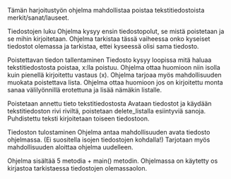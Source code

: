 Tämän harjoitustyön ohjelma mahdollistaa poistaa tekstitiedostoista merkit/sanat/lauseet.

Tiedostojen luku
Ohjelma kysyy ensin tiedostopolut, se mistä poistetaan ja se mihin kirjoitetaan.
Ohjelma tarkistaa tässä vaiheessa onko kyseiset tiedostot olemassa ja tarkistaa, ettei kyseessä olisi sama tiedosto.

Poistettavan tiedon tallentaminen
Tiedosto kysyy loopissa mitä haluaa tekstitiedostosta poistaa, x:lla poistuu. Ohjelma ottaa huomioon niin isolla kuin pienellä kirjoitettu vastaus (x). 
Ohjelma tarjoaa myös mahdollisuuden muokata poistettava lista.
Ohjelma ottaa huomioon jos on kirjoitettu monta sanaa välilyönnillä erotettuna ja lisää nämäkin listalle.

Poistetaan annettu tieto tekstitiedostosta
Avataan tiedostot ja käydään tekstitiedoston rivi riviltä, poistetaan delete_listalla esiintyviä sanoja. Puhdistettu teksti kirjoitetaan toiseen tiedostoon.

Tiedoston tulostaminen
Ohjelma antaa mahdollisuuden avata tiedosto ohjelmassa. (Ei suositella isojen tiedostojen kohdalla!)
Tarjotaan myös mahdollisuuden aloittaa ohjelma uudelleen.

Ohjelma sisältää 5 metodia + main() metodin.
Ohjelmassa on käytetty os kirjastoa tarkistaessa tiedostojen olemassaolon.